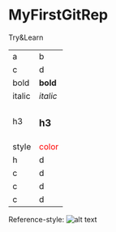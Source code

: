# MyFirstGitRep
Try&amp;Learn
<table>
  <tr><td>a</td><td>b</td></tr>
  <tr><td>c</td><td>d</td></tr>
  <tr><td>bold</td><td><b>bold</b></td></tr>
  <tr><td>italic</td><td><i>italic</i></td></tr>
  <tr><td>h3</td><td><h3>h3</h3></td></tr>
  <tr><td>style</td><td><span style=color:red>color</span></td></tr>
  <tr><td>h</td><td>d</td></tr>
  <tr><td>c</td><td>d</td></tr>
  <tr><td>c</td><td>d</td></tr>
  <tr><td>c</td><td>d</td></tr>
</table>

Reference-style: 
![alt text][logo]

[logo]: https://www.e-chujoviny.cz/405-large_default/nocni-kosile-s-cepickou-slibim-ti-cokoliv.jpg "COKOLIV"
